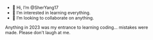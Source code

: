 - 👋 Hi, I’m @SherYang17
- 👀 I’m interested in learning everything.
- 💞️ I’m looking to collaborate on anything. 

Anything in 2023 was my entrance to learning coding... mistakes were made. Please don't laugh at me.


<!---
SherYang17/SherYang17 is a ✨ special ✨ repository because its `README.md` (this file) appears on your GitHub profile.
You can click the Preview link to take a look at your changes.
--->
